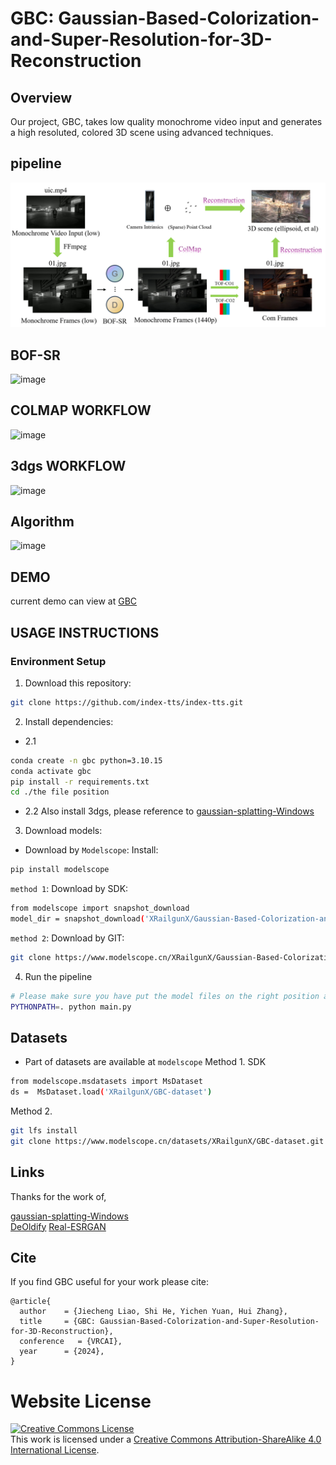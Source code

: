 # GBC: Gaussian-Based-Colorization-and-Super-Resolution-for-3D-Reconstruction
## Overview  
Our project, GBC, takes low quality monochrome video input and generates a high resoluted, colored 3D scene using advanced techniques.  
## pipeline  
![main figure](main_web.jpg)

## BOF-SR
![image](https://github.com/user-attachments/assets/72d75a2f-0fa1-431f-a1d2-5e24b9ed7564)

## COLMAP WORKFLOW
![image](https://github.com/user-attachments/assets/ef0ff679-0f83-4d61-808f-a36aba031d08)

## 3dgs WORKFLOW
![image](https://github.com/user-attachments/assets/a1b9ef1e-7281-42f6-9b74-4bceb5ea6174)

## Algorithm
![image](https://github.com/user-attachments/assets/77025262-a5e4-41d6-9166-d2f910baef88)



## DEMO
current demo can view at [GBC](http://elucidator.cn/gbc-demo/)  

## USAGE INSTRUCTIONS  
### Environment Setup
1. Download this repository:
```bash
git clone https://github.com/index-tts/index-tts.git
```
2. Install dependencies:
- 2.1
```bash
conda create -n gbc python=3.10.15
conda activate gbc
pip install -r requirements.txt
cd ./the file position
```
- 2.2
  Also install 3dgs, please reference to [gaussian-splatting-Windows](https://github.com/jonstephens85/gaussian-splatting-Windows)
  
3. Download models:
- Download by `Modelscope`:
Install:
```bash
pip install modelscope
```
`method 1`: Download by SDK:
```bash
from modelscope import snapshot_download
model_dir = snapshot_download('XRailgunX/Gaussian-Based-Colorization-and-Super-Resolution-for-3D-Reconstruction')
```
`method 2`: Download by GIT:
```bash
git clone https://www.modelscope.cn/XRailgunX/Gaussian-Based-Colorization-and-Super-Resolution-for-3D-Reconstruction.git
```
4. Run the pipeline
```bash
# Please make sure you have put the model files on the right position and set the correct parameters'
PYTHONPATH=. python main.py
```

<!--Install all requirements of Gaussian-Splatting-Windows, DeOldify, Real-ESRGAN in the same environment.
Download all weight files in of Gaussian-Splatting-Windows, DeOldify, Real-ESRGAN.
You can use 480p.py to convert video to monochrome, low resolution video.
Run main.py to start whole process.-->

## Datasets
- Part of datasets are available at `modelscope`
Method 1. SDK
```bash
from modelscope.msdatasets import MsDataset
ds =  MsDataset.load('XRailgunX/GBC-dataset')
```

Method 2. 
```bash
git lfs install
git clone https://www.modelscope.cn/datasets/XRailgunX/GBC-dataset.git
```

## Links  
Thanks for the work of,

[gaussian-splatting-Windows](https://github.com/jonstephens85/gaussian-splatting-Windows)  
[DeOldify](https://github.com/jantic/DeOldify)
[Real-ESRGAN](https://github.com/xinntao/Real-ESRGAN)

## Cite
If you find GBC useful for your work please cite:
```
@article{
  author    = {Jiecheng Liao, Shi He, Yichen Yuan, Hui Zhang},
  title     = {GBC: Gaussian-Based-Colorization-and-Super-Resolution-for-3D-Reconstruction},
  conference   = {VRCAI},
  year      = {2024},
}
```

# Website License
<a rel="license" href="http://creativecommons.org/licenses/by-sa/4.0/"><img alt="Creative Commons License" style="border-width:0" src="https://i.creativecommons.org/l/by-sa/4.0/88x31.png" /></a><br />This work is licensed under a <a rel="license" href="http://creativecommons.org/licenses/by-sa/4.0/">Creative Commons Attribution-ShareAlike 4.0 International License</a>.
